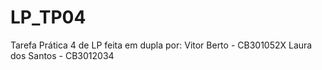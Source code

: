 # LP_TP04
Tarefa Prática 4 de LP feita em dupla por: Vitor Berto - CB301052X Laura dos Santos - CB3012034
